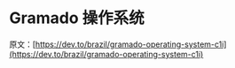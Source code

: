 # Gramado 操作系统

原文：[https://dev.to/brazil/gramado-operating-system-c1i](https://dev.to/brazil/gramado-operating-system-c1i)